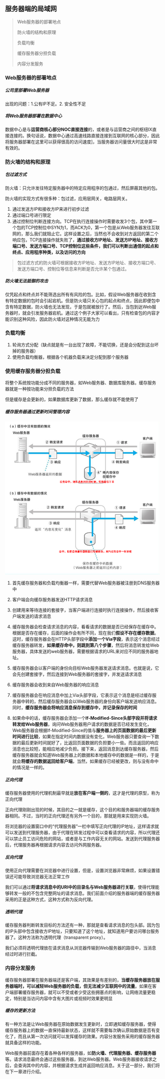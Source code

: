 服务器端的局域网
----------------

> Web服务器的部署地点
>
> 防火墙的结构和原理
>
> 负载均衡
>
> 缓存服务器分担负载
>
> 内容分发服务

### Web服务器的部署地点

##### 公司里部署Web服务器

出现的问题：1.公有IP不足。2. 安全性不足

##### 将Web服务器部署在数据中心

数据中心是与**运营商核心部分NOC直接连接**的，或者是与运营商之间的枢纽IX直接连接的。换句话说，数据中心通过高速线路直接连接到互联网的核心部分，因此将服务器部署在这里可以获得很高的访问速度]，当服务器访问量很大时这是非常有效的。

### 防火墙的结构和原理

##### 包过滤方式

防火墙：只允许发往特定服务器中的特定应用程序的包通过，然后屏蔽其他的包。

防火墙的实现方式有很多种：包过滤，应用层网关，电路层网关。

1. 通过发送方IP和接收方IP来进行初步过滤
2. 通过端口号进行限定
3. 通过控制位判断连接方向。TCP在执行连接操作时需要收发3个包，其中第一个包的TCP控制位中SYN为1，而ACK为0，第一个包是从Web服务器发往互联网的，那么我们就阻止它。这样设置之后，当然也不会收到对方返回的第二个响应包，TCP连接操作就失败了，**通过接收方IP地址、发送方IP地址、接收方端口号、发送方端口号、TCP控制位这些条件，我们可以判断出通信的起点和终点、应用程序种类，以及访问的方向**

> 包过滤方式的防火墙可根据接收方IP地址、发送方IP地址、接收方端口号、发送方端口号、控制位等信息来判断是否允许某个包通过。

##### 防火墙无法抵御的攻击

仅凭起点和终点并不能筛选出所有有风险的包。比如，假设Web服务器在收到含有特定数据的包时会引起宕机。但是防火墙只关心包的起点和终点，因此即便包中含有特定数据，防火墙也无法发现，于是包就被放行了。然后，当包到达Web服务器时，就会引发服务器宕机。通过这个例子大家可以看出，只有检查包的内容才能识别这种风险，因此防火墙对这种情况无能为力

### 负载均衡

1. 轮询方式分配（缺点就是有一台出现了故障，不能切换，还是会分配到这台坏掉的服务器）
2. 使用负载均衡器，根据各个机器负载来决定分配到那个服务器

### 使用缓存服务器分担负载

将整个系统按功能分成不同的服务器，如Web服务器、数据库服务器。缓存服务器就是一种按功能来分担负载的方法

但是缓存是会更新的，如果数据库更新了数据，那么缓存就不能使用了

##### 缓存服务器通过更新时间管理内容

<img src="assets/缓存服务器.png" alt="缓存服务器" style="zoom:67%;" />

1. 首先缓存服务器和负载均衡器一样，需要代替Web服务器被注册到DNS服务器中
2. 客户端会向缓存服务器发送HTTP请求消息
3. 创建用来等待连接的套接字，当客户端进行连接时执行连接操作，然后接收客户端发送的请求消息
4. 缓存服务器会检查请求消息的内容，看看请求的数据是否已经保存在缓存中。根据是否存在缓存，后面的操作会有所不同，现在我们**假设不存在缓存数据**。这时，缓存服务器会在HTTP头部字段中**添加一个Via字段**，表示这个消息经过缓存服务器转发，**如果缓存命中，则跳到第八个步骤**，然后将消息转发给Web服务器，具体发送的web服务器，需要根据请求的URL来对应不同的服务器地址。

5. 缓存服务器会以客户端的身份向目标Web服务器发送请求消息。也就是说，它会先创建套接字，然后连接到Web服务器的套接字，并发送请求消息
6. 缓存服务器会收到来自Web服务器的响应消息
7. 缓存服务器会在响应消息中加上Via头部字段，它表示这个消息是经过缓存服务器中转的，然后缓存服务器会以Web服务器的身份向客户端发送响应消息。同时，**缓存服务器会将响应消息保存到缓存中，并记录保存的时间**
8. 如果命中的话，缓存服务器会添加一个**If-Modified-Since头部字段并将请求转发给Web服务器**，询问Web服务器用户请求的数据是否已经发生变化，Web服务器会根据If-Modified-Since的值与**服务器上的页面数据的最后更新时间进行比较**，如果在指定时间内数据没有变化，Web服务器只要查询一下数据的最后更新时间就好了，比返回页面数据的负担要小一些。而且返回的响应消息也比较短，能相应地减少负担。接下来，返回消息到达缓存服务器，然后缓存服务器就会知道Web服务器上的数据和本地缓存中的数据是一样的，于是就会**将缓存的数据返回给客户端**，当然，如果缓存已经被更改，则与没有命中的情况是一样的。

##### 正向代理

缓存服务器使用的代理机制最早就是**放在客户端一侧的**，这才是代理的原型，称为正向代理

正向代理刚刚出现的时候，其目的之一就是缓存，这个目的和服务器端的缓存服务器相同。不过，当时的正向代理还有另外一个目的，那就是用来实现防火墙。

将浏览器的设置窗口中的“代理服务器”一栏中填写正向代理的IP地址，这样请求就可以发送到代理服务器，由于代理在转发过程中可以查看请求的内容，所以代理还可以禁止员工访问危险的网站，或者是与工作内容无关的网站。发送到代理服务器后，代理服务器再根据请求内容去访问外网服务器。

##### 反向代理

使用正向代理需要在浏览器中进行设置，但是，设置浏览器非常麻烦，如果设置错误还可能导致浏览器无法正常工作

我们可以通过**将请求消息中的URI中的目录名与Web服务器进行关联**，使得代理能够转发一般的不包含完整网址的请求消息。我们前面介绍的服务器端的缓存服务器采用的正是这种方式，这种方式称为反向代理。

##### 透明代理

缓存服务器判断转发目标的方法还有一种，那就是查看请求消息的包头部。因为包的IP头部中包含接收方IP地址，只要知道了这个地址，就知道用户要访问哪台服务器了。这种方法称为透明代理（transparent proxy）。

我们必须将透明代理放在请求消息从浏览器传输到Web服务器的路径中，当消息经过时进行拦截。

### 内容分发服务

缓存服务器部署在服务器端还是客户端，其效果是有差别的，**当缓存服务器放在服务器端时，可以减轻Web服务器的负载，但无法减少互联网中的流量**。如果在客户端部署缓存服务器，就可以不受或者少受这些拥塞点的影响，让网络流量更稳定，特别是当访问内容中含有大图片或视频时效果更明显

##### 缓存的更新方法

有一种方法是让Web服务器在原始数据发生更新时，立即通知缓存服务器，使得缓存服务器上的数据一直保持最新状态，这样就不需要每次确认原始数据是否有变化了，而且从第一次访问就可以发挥缓存的效果。内容分发服务采用的缓存服务器就具备这样的功能。

Web服务器前面存在着各种各样的服务器，如**防火墙、代理服务器、缓存服务器**等。请求消息最终会通过这些服务器，到达Web服务器。Web服务器接收请求之后，会查询其中的内容，并根据请求生成并返回响应消息。关于这一部分，我们将在下一章进行介绍。

